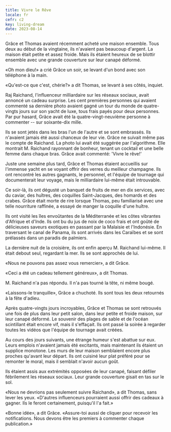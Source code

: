 ```yaml
---
title: Vivre le Rêve
locale: fr
cefr: c2
key: living-dream
date: 2023-08-14
---
```


Grâce et Thomas avaient récemment acheté une maison ensemble. Tous deux au début de la vingtaine, ils n'avaient pas beaucoup d'argent. La maison était petite et assez froide. Mais ils étaient heureux de se blottir ensemble avec une grande couverture sur leur canapé déformé.

«Oh mon dieu!» a crié Grâce un soir, se levant d'un bond avec son téléphone à la main.

«Qu'est-ce que c'est, chérie?» a dit Thomas, se levant à ses côtés, inquiet.

Raj Raichand, l'influenceur milliardaire sur les réseaux sociaux, avait annoncé un cadeau surprise. Les cent premières personnes qui avaient commenté sa dernière photo avaient gagné un tour du monde de quatre-vingts jours sur son yacht de luxe, tous frais payés pour deux personnes. Par pur hasard, Grâce avait été la quatre-vingt-neuvième personne à commenter -- sur soixante-dix mille.

Ils se sont jetés dans les bras l'un de l'autre et se sont embrassés. Ils n'avaient jamais été aussi chanceux de leur vie. Grâce ne suivait même pas le compte de Raichand. La photo lui avait été suggérée par l'algorithme. Elle montrait M. Raichand rayonnant de bonheur, tenant un cocktail et une belle femme dans chaque bras. Grâce avait commenté: 'Vivre le rêve!'

Juste une semaine plus tard, Grâce et Thomas étaient accueillis sur l'immense yacht en se voyant offrir des verres du meilleur champagne. Ils ont rencontré les autres gagnants, le personnel, et l'équipe de tournage qui documenterait leur voyage, mais le milliardaire lui-même était introuvable.

Ce soir-là, ils ont dégusté un banquet de fruits de mer en dix services, avec du caviar, des huîtres, des coquilles Saint-Jacques, des homards et des crabes. Grâce était morte de rire lorsque Thomas, peu familiarisé avec une telle nourriture raffinée, a essayé de manger la coquille d'une huître.

Ils ont visité les îles envoûtantes de la Méditerranée et les côtes vibrantes d'Afrique et d'Inde. Ils ont bu du jus de noix de coco frais et ont goûté de délicieuses saveurs exotiques en passant par la Malaisie et l'Indonésie. En traversant le canal de Panama, ils sont arrivés dans les Caraïbes et se sont prélassés dans un paradis de palmiers.

La dernière nuit de la croisière, ils ont enfin aperçu M. Raichand lui-même. Il était debout seul, regardant la mer. Ils se sont approchés de lui.

«Nous ne pouvons pas assez vous remercier», a dit Grâce.

«Ceci a été un cadeau tellement généreux», a dit Thomas.

M. Raichand n'a pas répondu. Il n'a pas tourné la tête, ni même bougé.

«Laissons-le tranquille», Grâce a chuchoté. Ils sont tous les deux retournés à la fête d'adieu.

Après quatre-vingts jours incroyables, Grâce et Thomas se sont retrouvés une fois de plus dans leur petit salon, dans leur petite et froide maison, sur leur canapé déformé. Le souvenir des plages de sable et de l'océan scintillant était encore vif, mais il s'effaçait. Ils ont passé la soirée à regarder toutes les vidéos que l'équipe de tournage avait créées.

Au cours des jours suivants, une étrange humeur s'est abattue sur eux. Leurs emplois n'avaient jamais été excitants, mais maintenant ils étaient un supplice monotone. Les murs de leur maison semblaient encore plus proches qu'avant leur départ. Ils ont cuisiné leur plat préféré pour se remonter le moral, mais il semblait n'avoir aucun goût.

Ils étaient assis aux extrémités opposées de leur canapé, faisant défiler fébrilement les réseaux sociaux. Leur grande couverture gisait en tas sur le sol.

«Nous ne devrions pas seulement suivre Raichand», a dit Thomas, sans lever les yeux. «D'autres influenceurs pourraient aussi offrir des cadeaux à gagner. Ils le feront certainement, puisqu'il l'a fait.»

«Bonne idée», a dit Grâce. «Assure-toi aussi de cliquer pour recevoir les notifications. Nous devons être les premiers à commenter chaque publication.»